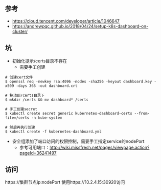 ## 参考
- https://cloud.tencent.com/developer/article/1046647
- https://andrewpqc.github.io/2018/04/24/setup-k8s-dashboard-on-cluster/

## 坑
- 初始化提示/certs目录不存在
  - 需要手工创建
  
```
# 创建cert文件
$ openssl req -newkey rsa:4096 -nodes -sha256 -keyout dashboard.key -x509 -days 365 -out dashboard.crt

# 移动到/certs目录下
$ mkdir /certs && mv dashboard* /certs

# 手工创建secret
$ kubectl create secret generic kubernetes-dashboard-certs --from-file=/certs -n kube-system

# 然后再执行创建
$ kubectl create -f kubernetes-dashboard.yml
```

- 安全组添加了端口访问的权限控制，需要手工指定service的nodePort
  - 参考可用端口：http://wiki.missfresh.net/pages/viewpage.action?pageId=36241497
  
## 访问
https://集群节点ip:nodePort
使用https://10.2.4.15:30920访问
